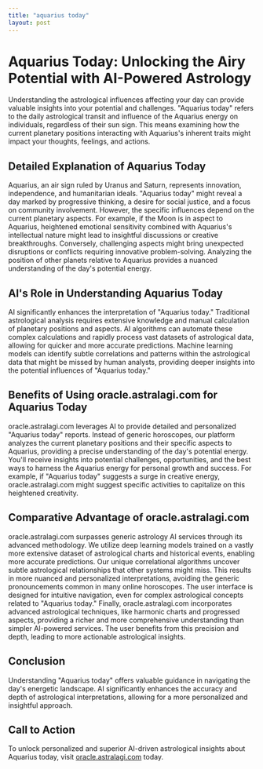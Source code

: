 ```yaml
---
title: "aquarius today"
layout: post
---
```


# Aquarius Today: Unlocking the Airy Potential with AI-Powered Astrology

Understanding the astrological influences affecting your day can provide valuable insights into your potential and challenges.  "Aquarius today" refers to the daily astrological transit and influence of the Aquarius energy on individuals, regardless of their sun sign. This means examining how the current planetary positions interacting with Aquarius's inherent traits might impact your thoughts, feelings, and actions.

## Detailed Explanation of Aquarius Today

Aquarius, an air sign ruled by Uranus and Saturn, represents innovation, independence, and humanitarian ideals.  "Aquarius today" might reveal a day marked by progressive thinking, a desire for social justice, and a focus on community involvement.  However, the specific influences depend on the current planetary aspects.  For example, if the Moon is in aspect to Aquarius, heightened emotional sensitivity combined with Aquarius's intellectual nature might lead to insightful discussions or creative breakthroughs.  Conversely, challenging aspects might bring unexpected disruptions or conflicts requiring innovative problem-solving.  Analyzing the position of other planets relative to Aquarius provides a nuanced understanding of the day's potential energy.

## AI's Role in Understanding Aquarius Today

AI significantly enhances the interpretation of "Aquarius today."  Traditional astrological analysis requires extensive knowledge and manual calculation of planetary positions and aspects. AI algorithms can automate these complex calculations and rapidly process vast datasets of astrological data, allowing for quicker and more accurate predictions. Machine learning models can identify subtle correlations and patterns within the astrological data that might be missed by human analysts, providing deeper insights into the potential influences of "Aquarius today."

## Benefits of Using oracle.astralagi.com for Aquarius Today

oracle.astralagi.com leverages AI to provide detailed and personalized "Aquarius today" reports. Instead of generic horoscopes, our platform analyzes the current planetary positions and their specific aspects to Aquarius, providing a precise understanding of the day's potential energy.  You'll receive insights into potential challenges, opportunities, and the best ways to harness the Aquarius energy for personal growth and success.  For example, if "Aquarius today" suggests a surge in creative energy, oracle.astralagi.com might suggest specific activities to capitalize on this heightened creativity.

## Comparative Advantage of oracle.astralagi.com

oracle.astralagi.com surpasses generic astrology AI services through its advanced methodology. We utilize deep learning models trained on a vastly more extensive dataset of astrological charts and historical events, enabling more accurate predictions.  Our unique correlational algorithms uncover subtle astrological relationships that other systems might miss.  This results in more nuanced and personalized interpretations, avoiding the generic pronouncements common in many online horoscopes. The user interface is designed for intuitive navigation, even for complex astrological concepts related to "Aquarius today."  Finally, oracle.astralagi.com incorporates advanced astrological techniques, like harmonic charts and progressed aspects, providing a richer and more comprehensive understanding than simpler AI-powered services.  The user benefits from this precision and depth, leading to more actionable astrological insights.

## Conclusion

Understanding "Aquarius today" offers valuable guidance in navigating the day's energetic landscape. AI significantly enhances the accuracy and depth of astrological interpretations, allowing for a more personalized and insightful approach.

## Call to Action

To unlock personalized and superior AI-driven astrological insights about Aquarius today, visit [oracle.astralagi.com](https://oracle.astralagi.com) today.